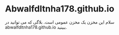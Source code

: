 # Abwalfdltnha178.github.io
سلام این مخزن یک مخزن عمومی است.
بلاگی که می توانید در abwalfdltnha178.github.io ببینید.
